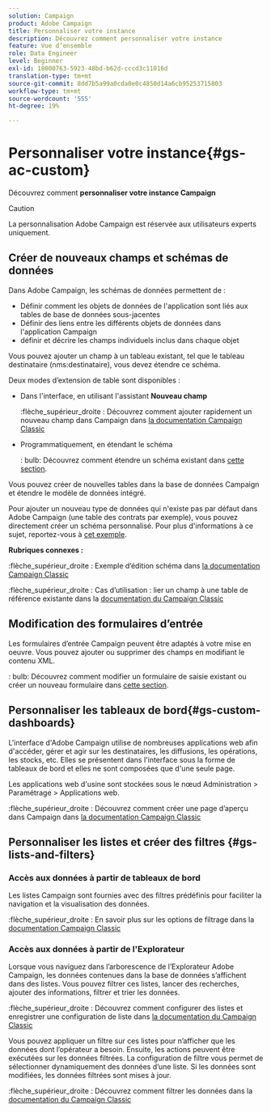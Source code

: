 ```yaml
---
solution: Campaign
product: Adobe Campaign
title: Personnaliser votre instance
description: Découvrez comment personnaliser votre instance
feature: Vue d’ensemble
role: Data Engineer
level: Beginner
exl-id: 18000763-5923-48bd-b62d-cccd3c11016d
translation-type: tm+mt
source-git-commit: 8dd7b5a99a0cda0e0c4850d14a6cb95253715803
workflow-type: tm+mt
source-wordcount: '555'
ht-degree: 19%

---
```


# Personnaliser votre instance{#gs-ac-custom}

Découvrez comment **personnaliser votre instance Campaign**

>[!CAUTION]
>
>La personnalisation Adobe Campaign est réservée aux utilisateurs experts uniquement.

## Créer de nouveaux champs et schémas de données

Dans Adobe Campaign, les schémas de données permettent de :

* Définir comment les objets de données de l&#39;application sont liés aux tables de base de données sous-jacentes
* Définir des liens entre les différents objets de données dans l&#39;application Campaign
* définir et décrire les champs individuels inclus dans chaque objet

Vous pouvez ajouter un champ à un tableau existant, tel que le tableau destinataire (nms:destinataire), vous devez étendre ce schéma.

Deux modes d’extension de table sont disponibles :

* Dans l&#39;interface, en utilisant l&#39;assistant **Nouveau champ**

   :flèche_supérieur_droite : Découvrez comment ajouter rapidement un nouveau champ dans Campaign dans [la documentation Campaign Classic](https://experienceleague.adobe.com/docs/campaign-classic/using/configuring-campaign-classic/editing-schemas/new-field-wizard.html?lang=en#configuring-campaign-classic)

* Programmatiquement, en étendant le schéma

   : bulb: Découvrez comment étendre un schéma existant dans [cette section](../dev/extend-schema.md).


Vous pouvez créer de nouvelles tables dans la base de données Campaign et étendre le modèle de données intégré.

Pour ajouter un nouveau type de données qui n&#39;existe pas par défaut dans Adobe Campaign (une table des contrats par exemple), vous pouvez directement créer un schéma personnalisé. Pour plus d&#39;informations à ce sujet, reportez-vous à [cet exemple](../dev/create-schema.md#example--creating-a-contract-table).

**Rubriques connexes :**

:flèche_supérieur_droite : Exemple d’édition schéma dans [la documentation Campaign Classic](https://experienceleague.adobe.com/docs/campaign-classic/using/configuring-campaign-classic/editing-schemas/examples-of-schemas-edition.html?lang=en#configuring-campaign-classic)

:flèche_supérieur_droite : Cas d’utilisation : lier un champ à une table de référence existante dans la [documentation du Campaign Classic](https://experienceleague.adobe.com/docs/campaign-classic/using/configuring-campaign-classic/editing-schemas/examples-of-schemas-edition.html?lang=en#uc-link)


## Modification des formulaires d’entrée

Les formulaires d’entrée Campaign peuvent être adaptés à votre mise en oeuvre. Vous pouvez ajouter ou supprimer des champs en modifiant le contenu XML.

: bulb: Découvrez comment modifier un formulaire de saisie existant ou créer un nouveau formulaire dans [cette section](../dev/forms.md).

## Personnaliser les tableaux de bord{#gs-custom-dashboards}

L&#39;interface d&#39;Adobe Campaign utilise de nombreuses applications web afin d&#39;accéder, gérer et agir sur les destinataires, les diffusions, les opérations, les stocks, etc. Elles se présentent dans l&#39;interface sous la forme de tableaux de bord et elles ne sont composées que d&#39;une seule page.

Les applications web d&#39;usine sont stockées sous le nœud Administration > Paramétrage > Applications web.

:flèche_supérieur_droite : Découvrez comment créer une page d’aperçu dans Campaign dans [la documentation Campaign Classic](https://experienceleague.adobe.com/docs/campaign-classic/using/designing-content/web-applications/use-cases--creating-overviews.html?lang=en#creating-a-single-page-web-application)


## Personnaliser les listes et créer des filtres {#gs-lists-and-filters}

### Accès aux données à partir de tableaux de bord

Les listes Campaign sont fournies avec des filtres prédéfinis pour faciliter la navigation et la visualisation des données.

:flèche_supérieur_droite : En savoir plus sur les options de filtrage dans la [documentation Campaign Classic](https://experienceleague.adobe.com/docs/campaign-classic/using/getting-started/filtering-data/filtering-options.html?lang=en#about-filtering)


### Accès aux données à partir de l&#39;Explorateur

Lorsque vous naviguez dans l’arborescence de l’Explorateur Adobe Campaign, les données contenues dans la base de données s’affichent dans des listes. Vous pouvez filtrer ces listes, lancer des recherches, ajouter des informations, filtrer et trier les données.

:flèche_supérieur_droite : Découvrez comment configurer des listes et enregistrer une configuration de liste dans [la documentation du Campaign Classic](https://experienceleague.adobe.com/docs/campaign-classic/using/getting-started/starting-with-adobe-campaign/campaign-workspace/adobe-campaign-ui-lists.html?lang=en#getting-started)


Vous pouvez appliquer un filtre sur ces listes pour n’afficher que les données dont l’opérateur a besoin. Ensuite, les actions peuvent être exécutées sur les données filtrées. La configuration de filtre vous permet de sélectionner dynamiquement des données d’une liste. Si les données sont modifiées, les données filtrées sont mises à jour.

:flèche_supérieur_droite : Découvrez comment filtrer les données dans la [documentation du Campaign Classic](https://experienceleague.adobe.com/docs/campaign-classic/using/getting-started/filtering-data/creating-filters.html?lang=en#typology-of-available-filters)
